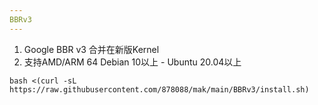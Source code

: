 ```yaml
---
BBRv3
---
```


1. Google BBR v3 合并在新版Kernel
2. 支持AMD/ARM 64 Debian 10以上 - Ubuntu 20.04以上

```
bash <(curl -sL https://raw.githubusercontent.com/878088/mak/main/BBRv3/install.sh)
```


